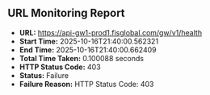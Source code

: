 ## URL Monitoring Report

- **URL:** https://api-gw1-prod1.fisglobal.com/gw/v1/health
- **Start Time:** 2025-10-16T21:40:00.562321
- **End Time:** 2025-10-16T21:40:00.662409
- **Total Time Taken:** 0.100088 seconds
- **HTTP Status Code:** 403
- **Status:** Failure
- **Failure Reason:** HTTP Status Code: 403

